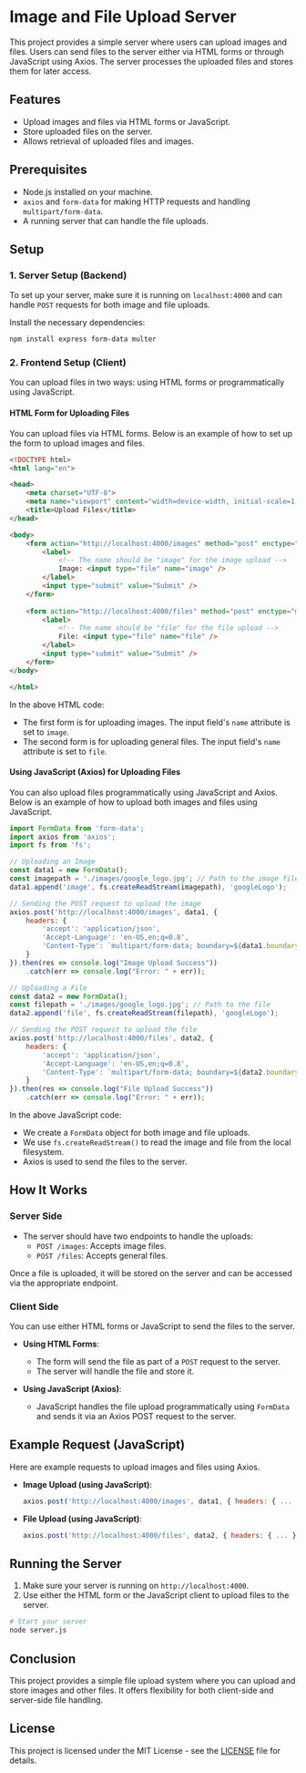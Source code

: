 
# Image and File Upload Server

This project provides a simple server where users can upload images and files. Users can send files to the server either via HTML forms or through JavaScript using Axios. The server processes the uploaded files and stores them for later access.

## Features

- Upload images and files via HTML forms or JavaScript.
- Store uploaded files on the server.
- Allows retrieval of uploaded files and images.

## Prerequisites

- Node.js installed on your machine.
- `axios` and `form-data` for making HTTP requests and handling `multipart/form-data`.
- A running server that can handle the file uploads.

## Setup

### 1. Server Setup (Backend)

To set up your server, make sure it is running on `localhost:4000` and can handle `POST` requests for both image and file uploads.

Install the necessary dependencies:

```bash
npm install express form-data multer
```

### 2. Frontend Setup (Client)

You can upload files in two ways: using HTML forms or programmatically using JavaScript.

#### **HTML Form for Uploading Files**

You can upload files via HTML forms. Below is an example of how to set up the form to upload images and files.

```html
<!DOCTYPE html>
<html lang="en">

<head>
    <meta charset="UTF-8">
    <meta name="viewport" content="width=device-width, initial-scale=1.0">
    <title>Upload Files</title>
</head>

<body>
    <form action="http://localhost:4000/images" method="post" enctype="multipart/form-data">
        <label>
            <!-- The name should be "image" for the image upload -->
            Image: <input type="file" name="image" />
        </label>
        <input type="submit" value="Submit" />
    </form>
    
    <form action="http://localhost:4000/files" method="post" enctype="multipart/form-data">
        <label>
            <!-- The name should be "file" for the file upload -->
            File: <input type="file" name="file" />
        </label>
        <input type="submit" value="Submit" />
    </form>
</body>

</html>
```

In the above HTML code:
- The first form is for uploading images. The input field's `name` attribute is set to `image`.
- The second form is for uploading general files. The input field's `name` attribute is set to `file`.

#### **Using JavaScript (Axios) for Uploading Files**

You can also upload files programmatically using JavaScript and Axios. Below is an example of how to upload both images and files using JavaScript.

```javascript
import FormData from 'form-data';
import axios from 'axios';
import fs from 'fs';

// Uploading an Image
const data1 = new FormData();
const imagepath = './images/google_logo.jpg'; // Path to the image file
data1.append('image', fs.createReadStream(imagepath), 'googleLogo');

// Sending the POST request to upload the image
axios.post('http://localhost:4000/images', data1, {
    headers: {
        'accept': 'application/json',
        'Accept-Language': 'en-US,en;q=0.8',
        'Content-Type': `multipart/form-data; boundary=${data1.boundary}`,
    }
}).then(res => console.log("Image Upload Success"))
    .catch(err => console.log("Error: " + err));

// Uploading a File
const data2 = new FormData();
const filepath = './images/google_logo.jpg'; // Path to the file
data2.append('file', fs.createReadStream(filepath), 'googleLogo');

// Sending the POST request to upload the file
axios.post('http://localhost:4000/files', data2, {
    headers: {
        'accept': 'application/json',
        'Accept-Language': 'en-US,en;q=0.8',
        'Content-Type': `multipart/form-data; boundary=${data2.boundary}`,
    }
}).then(res => console.log("File Upload Success"))
    .catch(err => console.log("Error: " + err));
```

In the above JavaScript code:
- We create a `FormData` object for both image and file uploads.
- We use `fs.createReadStream()` to read the image and file from the local filesystem.
- Axios is used to send the files to the server.

## How It Works

### Server Side
- The server should have two endpoints to handle the uploads:
  - `POST /images`: Accepts image files.
  - `POST /files`: Accepts general files.
  
Once a file is uploaded, it will be stored on the server and can be accessed via the appropriate endpoint.

### Client Side
You can use either HTML forms or JavaScript to send the files to the server.

- **Using HTML Forms**: 
  - The form will send the file as part of a `POST` request to the server.
  - The server will handle the file and store it.

- **Using JavaScript (Axios)**:
  - JavaScript handles the file upload programmatically using `FormData` and sends it via an Axios POST request to the server.

## Example Request (JavaScript)

Here are example requests to upload images and files using Axios.

- **Image Upload (using JavaScript)**:

  ```javascript
  axios.post('http://localhost:4000/images', data1, { headers: { ... } });
  ```

- **File Upload (using JavaScript)**:

  ```javascript
  axios.post('http://localhost:4000/files', data2, { headers: { ... } });
  ```

## Running the Server

1. Make sure your server is running on `http://localhost:4000`.
2. Use either the HTML form or the JavaScript client to upload files to the server.

```bash
# Start your server
node server.js
```

## Conclusion

This project provides a simple file upload system where you can upload and store images and other files. It offers flexibility for both client-side and server-side file handling.

## License

This project is licensed under the MIT License - see the [LICENSE](LICENSE) file for details.
